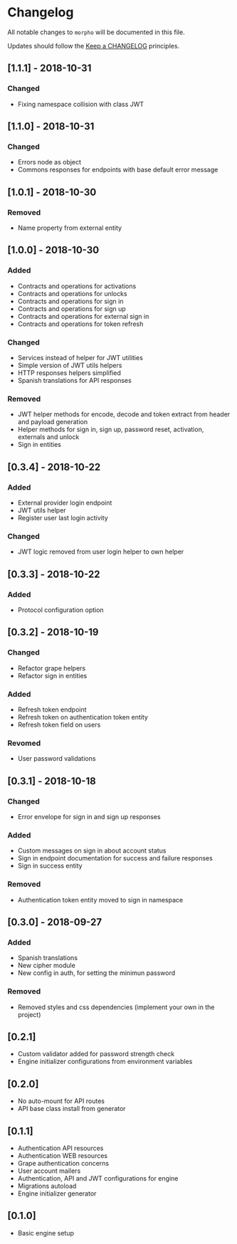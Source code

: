 # Changelog

All notable changes to `morpho` will be documented in this file.

Updates should follow the [Keep a CHANGELOG](http://keepachangelog.com/) principles.

## [1.1.1] - 2018-10-31

### Changed

- Fixing namespace collision with class JWT

## [1.1.0] - 2018-10-31

### Changed

- Errors node as object
- Commons responses for endpoints with base default error message

## [1.0.1] - 2018-10-30

### Removed

- Name property from external entity

## [1.0.0] - 2018-10-30

### Added

- Contracts and operations for activations
- Contracts and operations for unlocks
- Contracts and operations for sign in
- Contracts and operations for sign up
- Contracts and operations for external sign in
- Contracts and operations for token refresh

### Changed

- Services instead of helper for JWT utilities
- Simple version of JWT utils helpers
- HTTP responses helpers simplified
- Spanish translations for API responses

### Removed

- JWT helper methods for encode, decode and token extract from header and payload generation
- Helper methods for sign in, sign up, password reset, activation, externals and unlock
- Sign in entities

## [0.3.4] - 2018-10-22

### Added

- External provider login endpoint
- JWT utils helper
- Register user last login activity

### Changed

- JWT logic removed from user login helper to own helper

## [0.3.3] - 2018-10-22

### Added

- Protocol configuration option

## [0.3.2] - 2018-10-19

### Changed

- Refactor grape helpers
- Refactor sign in entities

### Added

- Refresh token endpoint
- Refresh token on authentication token entity
- Refresh token field on users

### Revomed

- User password validations

## [0.3.1] - 2018-10-18

### Changed

- Error envelope for sign in and sign up responses

### Added

- Custom messages on sign in about account status
- Sign in endpoint documentation for success and failure responses
- Sign in success entity

### Removed

- Authentication token entity moved to sign in namespace

## [0.3.0] - 2018-09-27

### Added

- Spanish translations
- New cipher module
- New config in auth, for setting the minimun password

### Removed

- Removed styles and css dependencies (implement your own in the project)

## [0.2.1]
- Custom validator added for password strength check
- Engine initializer configurations from environment variables

## [0.2.0]
- No auto-mount for API routes
- API base class install from generator

## [0.1.1]
- Authentication API resources
- Authentication WEB resources
- Grape authentication concerns
- User account mailers
- Authentication, API and JWT configurations for engine
- Migrations autoload
- Engine initializer generator

## [0.1.0]
- Basic engine setup
